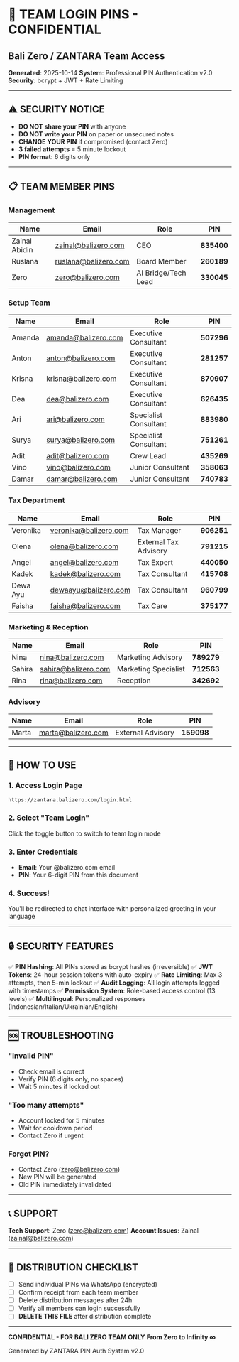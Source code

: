 # 🔐 TEAM LOGIN PINS - CONFIDENTIAL
## Bali Zero / ZANTARA Team Access

**Generated**: 2025-10-14
**System**: Professional PIN Authentication v2.0
**Security**: bcrypt + JWT + Rate Limiting

---

## ⚠️ SECURITY NOTICE

- **DO NOT share your PIN** with anyone
- **DO NOT write your PIN** on paper or unsecured notes
- **CHANGE YOUR PIN** if compromised (contact Zero)
- **3 failed attempts** = 5 minute lockout
- **PIN format**: 6 digits only

---

## 📋 TEAM MEMBER PINS

### Management

| Name | Email | Role | PIN |
|------|-------|------|-----|
| Zainal Abidin | zainal@balizero.com | CEO | **835400** |
| Ruslana | ruslana@balizero.com | Board Member | **260189** |
| Zero | zero@balizero.com | AI Bridge/Tech Lead | **330045** |

### Setup Team

| Name | Email | Role | PIN |
|------|-------|------|-----|
| Amanda | amanda@balizero.com | Executive Consultant | **507296** |
| Anton | anton@balizero.com | Executive Consultant | **281257** |
| Krisna | krisna@balizero.com | Executive Consultant | **870907** |
| Dea | dea@balizero.com | Executive Consultant | **626435** |
| Ari | ari@balizero.com | Specialist Consultant | **883980** |
| Surya | surya@balizero.com | Specialist Consultant | **751261** |
| Adit | adit@balizero.com | Crew Lead | **435269** |
| Vino | vino@balizero.com | Junior Consultant | **358063** |
| Damar | damar@balizero.com | Junior Consultant | **740783** |

### Tax Department

| Name | Email | Role | PIN |
|------|-------|------|-----|
| Veronika | veronika@balizero.com | Tax Manager | **906251** |
| Olena | olena@balizero.com | External Tax Advisory | **791215** |
| Angel | angel@balizero.com | Tax Expert | **440050** |
| Kadek | kadek@balizero.com | Tax Consultant | **415708** |
| Dewa Ayu | dewaayu@balizero.com | Tax Consultant | **960799** |
| Faisha | faisha@balizero.com | Tax Care | **375177** |

### Marketing & Reception

| Name | Email | Role | PIN |
|------|-------|------|-----|
| Nina | nina@balizero.com | Marketing Advisory | **789279** |
| Sahira | sahira@balizero.com | Marketing Specialist | **712563** |
| Rina | rina@balizero.com | Reception | **342692** |

### Advisory

| Name | Email | Role | PIN |
|------|-------|------|-----|
| Marta | marta@balizero.com | External Advisory | **159098** |

---

## 🚀 HOW TO USE

### 1. Access Login Page
```
https://zantara.balizero.com/login.html
```

### 2. Select "Team Login"
Click the toggle button to switch to team login mode

### 3. Enter Credentials
- **Email**: Your @balizero.com email
- **PIN**: Your 6-digit PIN from this document

### 4. Success!
You'll be redirected to chat interface with personalized greeting in your language

---

## 🔒 SECURITY FEATURES

✅ **PIN Hashing**: All PINs stored as bcrypt hashes (irreversible)
✅ **JWT Tokens**: 24-hour session tokens with auto-expiry
✅ **Rate Limiting**: Max 3 attempts, then 5-min lockout
✅ **Audit Logging**: All login attempts logged with timestamps
✅ **Permission System**: Role-based access control (13 levels)
✅ **Multilingual**: Personalized responses (Indonesian/Italian/Ukrainian/English)

---

## 🆘 TROUBLESHOOTING

### "Invalid PIN"
- Check email is correct
- Verify PIN (6 digits only, no spaces)
- Wait 5 minutes if locked out

### "Too many attempts"
- Account locked for 5 minutes
- Wait for cooldown period
- Contact Zero if urgent

### Forgot PIN?
- Contact Zero (zero@balizero.com)
- New PIN will be generated
- Old PIN immediately invalidated

---

## 📞 SUPPORT

**Tech Support**: Zero (zero@balizero.com)
**Account Issues**: Zainal (zainal@balizero.com)

---

## 🔐 DISTRIBUTION CHECKLIST

- [ ] Send individual PINs via WhatsApp (encrypted)
- [ ] Confirm receipt from each team member
- [ ] Delete distribution messages after 24h
- [ ] Verify all members can login successfully
- [ ] **DELETE THIS FILE** after distribution complete

---

**CONFIDENTIAL - FOR BALI ZERO TEAM ONLY**
**From Zero to Infinity ∞**

Generated by ZANTARA PIN Auth System v2.0
